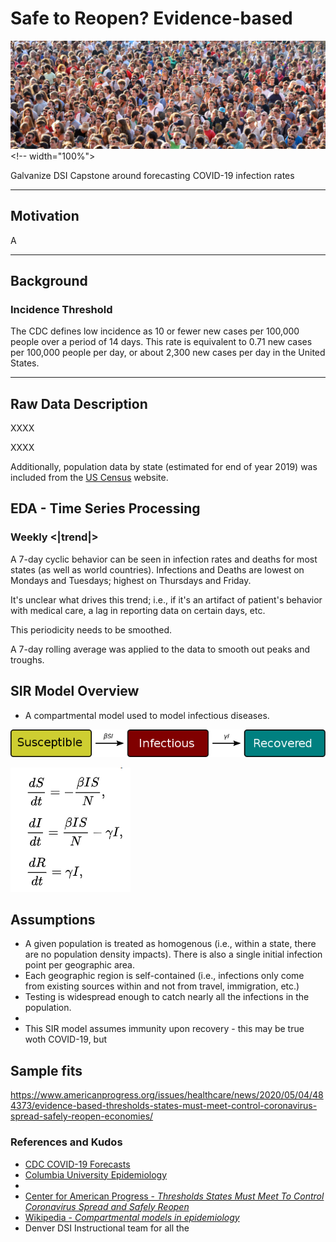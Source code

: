 # Safe to Reopen?  Evidence-based

![alt text](/images/crowd.png) <!-- width="100%">

Galvanize DSI Capstone around forecasting COVID-19 infection rates

---
## Motivation

A

---
## Background



### Incidence Threshold
The CDC defines low incidence as 10 or fewer new cases per 100,000 people over a period of 14 days. This rate is equivalent to 0.71 new cases per 100,000 people per day, or about 2,300 new cases per day in the United States.

---

## Raw Data Description

XXXX

XXXX

Additionally, population data by state (estimated for end of year 2019) was included from the [US Census](https://www2.census.gov/programs-surveys/popest/datasets/2010-2019/state/detail/SCPRC-EST2019-18+POP-RES.csv) website.

## EDA - Time Series Processing

### Weekly <|trend|>

A 7-day cyclic behavior can be seen in infection rates and deaths for most states (as well as world countries).  Infections and Deaths are lowest on Mondays and Tuesdays; highest on Thursdays and Friday.

It's unclear what drives this trend; i.e., if it's an artifact of patient's behavior with medical care, a lag in reporting data on certain days, etc.  

This periodicity needs to be smoothed.

A 7-day rolling average was applied to the data to smooth out peaks and troughs.

## SIR Model Overview
 - A compartmental model used to model infectious diseases.

![alt text](/images/SIR_Flow_Diagram.png "SIR Model Flow")

![alt text](/images/SIR-equations.png "SIR Equations")

## Assumptions
- A given population is treated as homogenous (i.e., within a state, there are no population density impacts).  There is also a single initial infection point per geographic area.
- Each geographic region is self-contained (i.e., infections only come from existing sources within and not from travel, immigration, etc.)
- Testing is widespread enough to catch nearly all the infections in the population. 
- 
- This SIR model assumes immunity upon recovery - this may be true woth COVID-19, but

## Sample fits


https://www.americanprogress.org/issues/healthcare/news/2020/05/04/484373/evidence-based-thresholds-states-must-meet-control-coronavirus-spread-safely-reopen-economies/



### References and Kudos
- [CDC COVID-19 Forecasts](https://www.cdc.gov/coronavirus/2019-ncov/covid-data/forecasting-us.html)
- [Columbia University Epidemiology](https://columbia.maps.arcgis.com/apps/webappviewer/index.html?id=ade6ba85450c4325a12a5b9c09ba796c)
- []()
- [Center for American Progress - *Thresholds States Must Meet To Control Coronavirus Spread and Safely Reopen*](https://www.americanprogress.org/issues/healthcare/news/2020/05/04/484373/evidence-based-thresholds-states-must-meet-control-coronavirus-spread-safely-reopen-economies/)
- [Wikipedia - *Compartmental models in epidemiology*](https://en.wikipedia.org/wiki/Compartmental_models_in_epidemiology)
- Denver DSI Instructional team for all the

